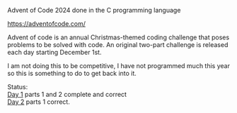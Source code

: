 Advent of Code 2024 done in the C programming language 

https://adventofcode.com/


Advent of code is an annual Christmas-themed coding challenge that poses problems to be solved with code. An original two-part challenge is released each day starting December 1st.

I am not doing this to be competitive, I have not programmed much this year so this is something to do to get back into it. 

Status: <br>
<a href="https://adventofcode.com/2024/day/1">Day 1</a> parts 1 and 2 complete and correct<br>
<a href="https://adventofcode.com/2024/day/2">Day 2</a> parts 1 correct. <br>